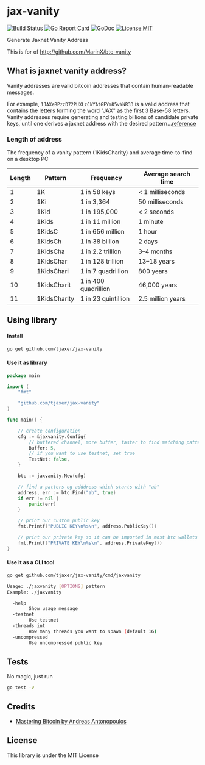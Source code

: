 # jax-vanity

[![Build Status](https://travis-ci.org/MarinX/btc-vanity.svg?branch=master)](https://travis-ci.org/MarinX/btc-vanity)
[![Go Report Card](https://goreportcard.com/badge/github.com/MarinX/btc-vanity)](https://goreportcard.com/report/github.com/MarinX/btc-vanity)
[![GoDoc](https://godoc.org/github.com/MarinX/btc-vanity?status.svg)](https://godoc.org/github.com/MarinX/btc-vanity)
[![License MIT](https://img.shields.io/badge/license-MIT-brightgreen.svg?style=flat)](LICENSE)

Generate Jaxnet Vanity Address

This is for of http://github.com/MarinX/btc-vanity

## What is jaxnet vanity address?
Vanity addresses are valid bitcoin addresses that contain human-readable messages. 

For example, `1JAXeBPzzD72PUXLzCkYAtGFYmK5vYNR33` is a valid address that contains the letters forming the word "JAX" as the first 3 Base-58 letters. Vanity addresses require generating and testing billions of candidate private keys, until one derives a jaxnet address with the desired pattern...[reference](https://github.com/bitcoinbook/bitcoinbook/blob/develop/ch04.asciidoc)


### Length of address
The frequency of a vanity pattern (1KidsCharity) and average time-to-find on a desktop PC

| Length | Pattern      | Frequency            | Average search time |
|--------|--------------|----------------------|---------------------|
| 1      | 1K           | 1 in 58 keys         | < 1 milliseconds    |
| 2      | 1Ki          | 1 in 3,364           | 50 milliseconds     |
| 3      | 1Kid         | 1 in 195,000         | < 2 seconds         |
| 4      | 1Kids        | 1 in 11 million      | 1 minute            |
| 5      | 1KidsC       | 1 in 656 million     | 1 hour              |
| 6      | 1KidsCh      | 1 in 38 billion      | 2 days              |
| 7      | 1KidsCha     | 1 in 2.2 trillion    | 3–4 months          |
| 8      | 1KidsChar    | 1 in 128 trillion    | 13–18 years         |
| 9      | 1KidsChari   | 1 in 7 quadrillion   | 800 years           |
| 10     | 1KidsCharit  | 1 in 400 quadrillion | 46,000 years        |
| 11     | 1KidsCharity | 1 in 23 quintillion  | 2.5 million years   |

## Using library
#### Install
```sh
go get github.com/tjaxer/jax-vanity
```

#### Use it as library

```go
package main

import (
	"fmt"

	"github.com/tjaxer/jax-vanity"
)

func main() {

	// create configuration
	cfg := &jaxvanity.Config{
		// buffered channel, more buffer, faster to find matching pattern
		Buffer: 5,
		// if you want to use testnet, set true
		TestNet: false,
	}

	btc := jaxvanity.New(cfg)

	// find a patters eg adddress which starts with "ab"
	address, err := btc.Find("ab", true)
	if err != nil {
		panic(err)
	}

	// print our custom public key
	fmt.Printf("PUBLIC KEY\n%s\n", address.PublicKey())

	// print our private key so it can be imported in most btc wallets
	fmt.Printf("PRIVATE KEY\n%s\n", address.PrivateKey())
}

```

#### Use it as a CLI tool
```sh
go get github.com/tjaxer/jax-vanity/cmd/jaxvanity
```
```sh
Usage: ./jaxvanity [OPTIONS] pattern
Example: ./jaxvanity

  -help
        Show usage message
  -testnet
        Use testnet
  -threads int
        How many threads you want to spawn (default 16)
  -uncompressed
        Use uncompressed public key 
```

## Tests
No magic, just run

```sh
go test -v
```

## Credits
- [Mastering Bitcoin by Andreas Antonopoulos](https://github.com/bitcoinbook/bitcoinbook)

## License
This library is under the MIT License
